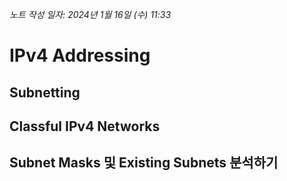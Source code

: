 *노트 작성 일자: 2024년 1월 16일 (수) 11:33*
# IPv4 Addressing
## Subnetting

## Classful IPv4 Networks

## Subnet Masks 및 Existing Subnets 분석하기

